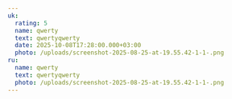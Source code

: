 ```yaml
---
uk:
  rating: 5
  name: qwerty
  text: qwertyqwerty
  date: 2025-10-08T17:28:00.000+03:00
  photo: /uploads/screenshot-2025-08-25-at-19.55.42-1-1-.png
ru:
  name: qwerty
  text: qwertyqwerty
  photo: /uploads/screenshot-2025-08-25-at-19.55.42-1-1-.png
---
```

